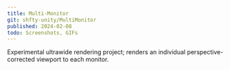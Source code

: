 ```yaml
---
title: Multi-Monitor
git: shfty-unity/MultiMonitor
published: 2024-02-08
todo: Screenshots, GIFs
---
```


Experimental ultrawide rendering project; renders an individual perspective-corrected viewport to each monitor.

